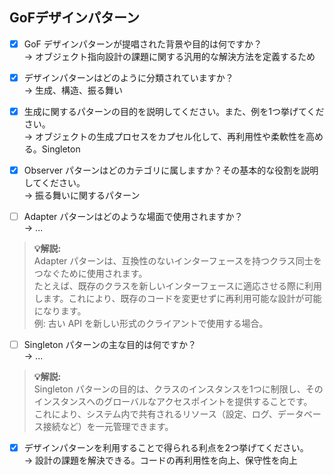 ## GoFデザインパターン
- [x] GoF デザインパターンが提唱された背景や目的は何ですか？  
→  オブジェクト指向設計の課題に関する汎用的な解決方法を定義するため

- [x] デザインパターンはどのように分類されていますか？  
→  生成、構造、振る舞い

- [x] 生成に関するパターンの目的を説明してください。また、例を1つ挙げてください。  
→  オブジェクトの生成プロセスをカプセル化して、再利用性や柔軟性を高める。Singleton

- [x] Observer パターンはどのカテゴリに属しますか？その基本的な役割を説明してください。  
→  振る舞いに関するパターン

- [ ] Adapter パターンはどのような場面で使用されますか？  
→  ...
> **💡解説:**  
> Adapter パターンは、互換性のないインターフェースを持つクラス同士をつなぐために使用されます。  
たとえば、既存のクラスを新しいインターフェースに適応させる際に利用します。これにより、既存のコードを変更せずに再利用可能な設計が可能になります。  
例: 古い API を新しい形式のクライアントで使用する場合。

- [ ] Singleton パターンの主な目的は何ですか？  
→  ...
> **💡解説:**  
> Singleton パターンの目的は、クラスのインスタンスを1つに制限し、そのインスタンスへのグローバルなアクセスポイントを提供することです。  
これにより、システム内で共有されるリソース（設定、ログ、データベース接続など）を一元管理できます。

- [x] デザインパターンを利用することで得られる利点を2つ挙げてください。  
→  設計の課題を解決できる。コードの再利用性を向上、保守性を向上
